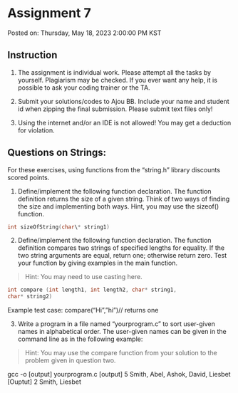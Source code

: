 # Assignment 7

Posted on: Thursday, May 18, 2023 2:00:00 PM KST

## Instruction

1. The assignment is individual work. Please attempt all the tasks by yourself. Plagiarism may be checked. If you ever want any help, it is possible to ask your coding trainer or the TA.

2. Submit your solutions/codes to Ajou BB. Include your name and student id when zipping the final submission. Please submit text files only!

3. Using the internet and/or an IDE is not allowed! You may get a deduction for violation.

## Questions on Strings:

For these exercises, using functions from the “string.h” library discounts scored
points.

1. Define/implement the following function declaration. The function definition returns
   the size of a given string. Think of two ways of finding the size and implementing
   both ways. Hint, you may use the sizeof() function.

```C
int sizeOfString(char\* string1)
```

2. Define/implement the following function declaration. The function definition compares two strings of specified lengths for equality. If the two string arguments are equal, return one; otherwise return zero. Test your function by giving examples in the main function.

> Hint: You may need to use casting here.

```C
int compare (int length1, int length2, char* string1,
char* string2)
```

Example test case: compare(“Hi”,”hi”)// returns one

3. Write a program in a file named “yourprogram.c” to sort user-given names in alphabetical order. The user-given names can be given in the command line as in the following example:

> Hint: You may use the compare function from your solution to the problem given in question two.

gcc -o [output] yourprogram.c
[output] 5 Smith, Abel, Ashok, David, Liesbet
[Ouptut] 2 Smith, Liesbet
